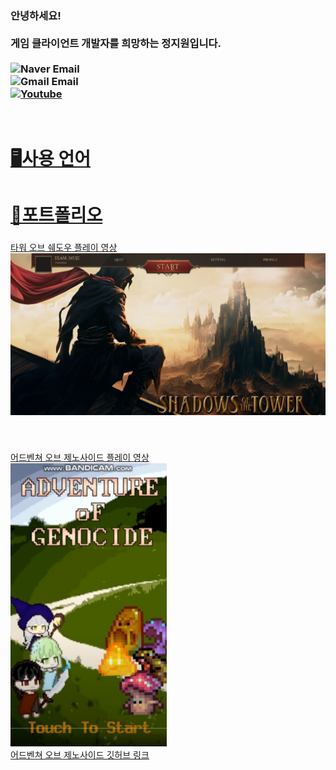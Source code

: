 <h3>안녕하세요!<br><br>
게임 클라이언트 개발자를 희망하는 정지원입니다.<br><br>
<img src="https://img.shields.io/badge/rko6789@naver.com-007C4A?style=flat&logo=naver&logoColor=white" alt="Naver Email"><br>
<img src="https://img.shields.io/badge/jgw990929@gmail.com-D14836?style=flat&logo=gmail&logoColor=white" alt="Gmail Email"><br>
<a href="https://www.youtube.com/@Ji_One_E"><img src="https://img.shields.io/badge/ji_Circle-D14836?style=flat&logo=Youtube&logoColor=white" alt="Youtube"><br>
</h3><br>

# 🖥️사용 언어


# 📂포트폴리오
###
<a href="https://www.youtube.com/watch?v=pAdqJfbeLJE&t=225s">타워 오브 쉐도우 플레이 영상<br>
<a href="https://www.youtube.com/watch?v=pAdqJfbeLJE&t=225s"><img src="https://raw.githubusercontent.com/NickJeongWib/NickJeongWib/refs/heads/main/Images/Shadow_BG.png"  width="600"/></a>
###
###
###
###
<br>

<a href="https://www.youtube.com/watch?v=5ywqxeDWAP8">어드벤쳐 오브 제노사이드 플레이 영상<br>
<a href="https://www.youtube.com/watch?v=5ywqxeDWAP8"><img src="https://raw.githubusercontent.com/NickJeongWib/NickJeongWib/refs/heads/main/Images/Adventure_Genocide.png"  width="250"/></a><br>
<a href="https://github.com/NickJeongWib/School_Survival_Project">어드벤쳐 오브 제노사이드 깃허브 링크

